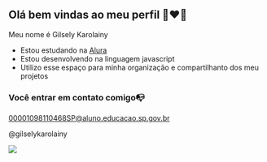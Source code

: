 ## Olá bem vindas ao meu perfil 👋❤🤞

Meu nome é Gilsely Karolainy

- Estou estudando na [Alura](https://www.alura.com.br)
- Estou desenvolvendo na linguagem javascript
- Utilizo esse espaço para minha organização e compartilhanto dos meu projetos

### Você entrar em contato comigo📭

00001098110468SP@aluno.educacao.sp.gov.br

@gilselykarolainy

![](https://media1.tenor.com/m/HMMvY55bcdgAAAAC/inspiration1996.gif)
